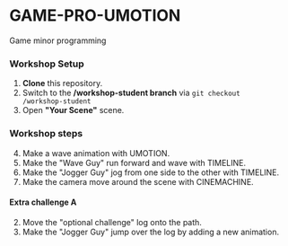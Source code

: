 # GAME-PRO-UMOTION
Game minor programming

### Workshop Setup
1. <b>Clone</b> this repository.
2. Switch to the <b>/workshop-student branch</b> via <code>git checkout /workshop-student</code>
3. Open <b>"Your Scene"</b> scene.

### Workshop steps
4. Make a wave animation with UMOTION.
5. Make the "Wave Guy" run forward and wave with TIMELINE.
6. Make the "Jogger Guy" jog from one side to the other with TIMELINE.
7. Make the camera move around the scene with CINEMACHINE.

#### Extra challenge A
2. Move the "optional challenge" log onto the path.
3. Make the "Jogger Guy" jump over the log by adding a new animation.
